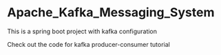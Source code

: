 # Apache_Kafka_Messaging_System
This is a spring boot project with kafka configuration


Check out the code for kafka producer-consumer tutorial